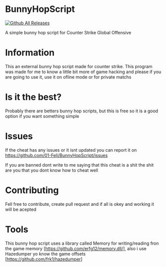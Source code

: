 # BunnyHopScript
[![Github All Releases](https://img.shields.io/github/downloads/01-Feli/BunnyHopScript/total?label=Github%20Downloads)]()

A simple bunny hop script for Counter Strike Global Offensive

# Information
This an external bunny hop script made for counter strike.
This program was made for me to know a little bit more of game hacking and please if you are going to use it, use it on ofline mode or for private matchs

# Is it the best?
Probably there are betters bunny hop scripts, but this is free so it is a good option if you want something simple

# Issues
If the cheat has any issues or it isnt updated you can report it on https://github.com/01-Feli/BunnyHopScript/issues

If you are banned dont write to me saying that this cheat is a shit the shit are you that you dont know how to cheat well

# Contributing

Fell free to contribute, create pull request and if all is okey and working it will be acepted

# Tools
This bunny hop script uses a library called Memory for writing/reading fron the game memory [https://github.com/erfg12/memory.dll/], also i use Hazedumper yo know the game offsets [https://github.com/frk1/hazedumper]
